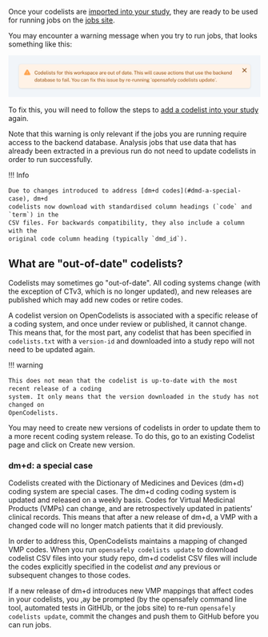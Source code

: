 Once your codelists are [imported into your study](codelist-project.md), they are ready to be
used for running jobs on the [jobs site](jobs-site.md).

You may encounter a warning message when you try to run jobs, that looks something like this:

![Out of date codelists warning on Jobs site.](images/codelists-jobs-warning.png)


To fix this, you will need to follow the steps to [add a codelist into your study](codelist-project.md#adding-updating-a-codelist-CSV-file) again.

Note that this warning is only relevant if the jobs you are running require access to the
backend database. Analysis jobs that use data that has already been extracted in a previous
run do not need to update codelists in order to run successfully.


!!! Info

    Due to changes introduced to address [dm+d codes](#dmd-a-special-case), dm+d
    codelists now download with standardised column headings (`code` and `term`) in the
    CSV files. For backwards compatibility, they also include a column with the
    original code column heading (typically `dmd_id`).


## What are "out-of-date" codelists?

Codelists may sometimes go "out-of-date".  All coding systems change (with the exception of CTv3, which is no longer updated), and new releases are published which may add new codes or retire codes.

A codelist version on OpenCodelists is associated with a specific release of a coding system,
and once under review or published, it cannot change. This means that, for the most part, any
codelist that has been specified in `codelists.txt` with a `version-id` and downloaded into
a study repo will not need to be updated again.

!!! warning

    This does not mean that the codelist is up-to-date with the most recent release of a coding
    system. It only means that the version downloaded in the study has not changed on
    OpenCodelists.

You may need to create new versions of codelists in order to update them to a more recent
coding system release. To do this, go to an existing Codelist page and click on Create new
version.

### dm+d: a special case

Codelists created with the Dictionary of Medicines and Devices (dm+d) coding system are special cases. The dm+d coding coding system is updated and released on a weekly basis. Codes for Virtual Medicinal Products (VMPs) can change, and are retrospectively updated in patients’
clinical records. This means that after a new release of dm+d, a VMP with a changed code will no longer match patients that it did previously.

In order to address this, OpenCodelists maintains a mapping of changed VMP codes. When you run
`opensafely codelists update` to download codelist CSV files into your study repo, dm+d
codelist CSV files will include the codes explicitly specified in the codelist *and* any
previous or subsequent changes to those codes.

If a new release of dm+d introduces new VMP mappings that affect codes in your codelists, you
,ay be prompted (by the opensafely command line tool, automated tests in GitHUb, or the jobs site) to re-run
`opensafely codelists update`, commit the changes and push them to GitHub before you can run
jobs.
